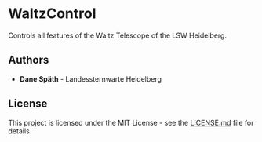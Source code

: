 # WaltzControl

Controls all features of the Waltz Telescope of the LSW Heidelberg.

## Authors

* **Dane Späth** - Landessternwarte Heidelberg

## License

This project is licensed under the MIT License - see the [LICENSE.md](LICENSE.md) file for details




